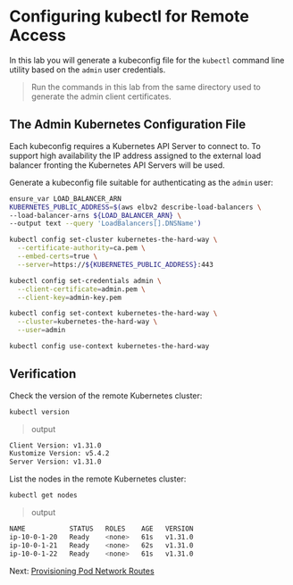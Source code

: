 # Configuring kubectl for Remote Access

In this lab you will generate a kubeconfig file for the `kubectl` command line utility based on the `admin` user credentials.

> Run the commands in this lab from the same directory used to generate the admin client certificates.

## The Admin Kubernetes Configuration File

Each kubeconfig requires a Kubernetes API Server to connect to. To support high availability the IP address assigned to the external load balancer fronting the Kubernetes API Servers will be used.

Generate a kubeconfig file suitable for authenticating as the `admin` user:

```sh
ensure_var LOAD_BALANCER_ARN
KUBERNETES_PUBLIC_ADDRESS=$(aws elbv2 describe-load-balancers \
--load-balancer-arns ${LOAD_BALANCER_ARN} \
--output text --query 'LoadBalancers[].DNSName')

kubectl config set-cluster kubernetes-the-hard-way \
  --certificate-authority=ca.pem \
  --embed-certs=true \
  --server=https://${KUBERNETES_PUBLIC_ADDRESS}:443

kubectl config set-credentials admin \
  --client-certificate=admin.pem \
  --client-key=admin-key.pem

kubectl config set-context kubernetes-the-hard-way \
  --cluster=kubernetes-the-hard-way \
  --user=admin

kubectl config use-context kubernetes-the-hard-way
```

## Verification

Check the version of the remote Kubernetes cluster:

```sh
kubectl version
```

> output

```sh
Client Version: v1.31.0
Kustomize Version: v5.4.2
Server Version: v1.31.0
```

List the nodes in the remote Kubernetes cluster:

```sh
kubectl get nodes
```

> output

```sh
NAME           STATUS   ROLES    AGE   VERSION
ip-10-0-1-20   Ready    <none>   61s   v1.31.0
ip-10-0-1-21   Ready    <none>   62s   v1.31.0
ip-10-0-1-22   Ready    <none>   61s   v1.31.0
```

Next: [Provisioning Pod Network Routes](11-pod-network-routes.md)
